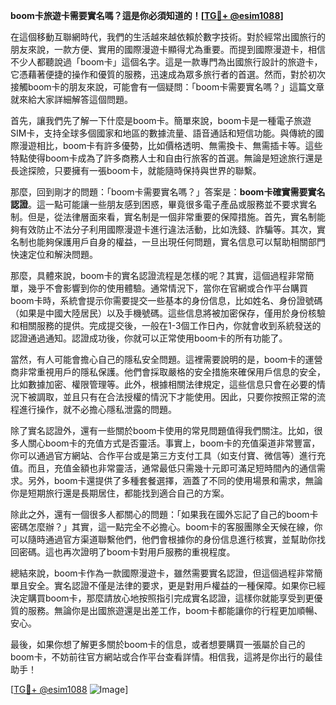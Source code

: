 **boom卡旅遊卡需要實名嗎？這是你必須知道的！[[TG💪+ @esim1088](https://t.me/s/esim1088)]**

在這個移動互聯網時代，我們的生活越來越依賴於數字技術。對於經常出國旅行的朋友來說，一款方便、實用的國際漫遊卡顯得尤為重要。而提到國際漫遊卡，相信不少人都聽說過「boom卡」這個名字。這是一款專門為出國旅行設計的旅遊卡，它憑藉著便捷的操作和優質的服務，迅速成為眾多旅行者的首選。然而，對於初次接觸boom卡的朋友來說，可能會有一個疑問：「boom卡需要實名嗎？」這篇文章就來給大家詳細解答這個問題。

首先，讓我們先了解一下什麼是boom卡。簡單來說，boom卡是一種電子旅遊SIM卡，支持全球多個國家和地區的數據流量、語音通話和短信功能。與傳統的國際漫遊相比，boom卡有許多優勢，比如價格透明、無需換卡、無需插卡等。這些特點使得boom卡成為了許多商務人士和自由行旅客的首選。無論是短途旅行還是長途探險，只要擁有一張boom卡，就能隨時保持與世界的聯繫。

那麼，回到剛才的問題：「boom卡需要實名嗎？」答案是：**boom卡確實需要實名認證**。這一點可能讓一些朋友感到困惑，畢竟很多電子產品或服務並不要求實名制。但是，從法律層面來看，實名制是一個非常重要的保障措施。首先，實名制能夠有效防止不法分子利用國際漫遊卡進行違法活動，比如洗錢、詐騙等。其次，實名制也能夠保護用戶自身的權益，一旦出現任何問題，實名信息可以幫助相關部門快速定位和解決問題。

那麼，具體來說，boom卡的實名認證流程是怎樣的呢？其實，這個過程非常簡單，幾乎不會影響到你的使用體驗。通常情況下，當你在官網或合作平台購買boom卡時，系統會提示你需要提交一些基本的身份信息，比如姓名、身份證號碼（如果是中國大陸居民）以及手機號碼。這些信息將被加密保存，僅用於身份核驗和相關服務的提供。完成提交後，一般在1-3個工作日內，你就會收到系統發送的認證通過通知。認證成功後，你就可以正常使用boom卡的所有功能了。

當然，有人可能會擔心自己的隱私安全問題。這裡需要說明的是，boom卡的運營商非常重視用戶的隱私保護。他們會採取嚴格的安全措施來確保用戶信息的安全，比如數據加密、權限管理等。此外，根據相關法律規定，這些信息只會在必要的情況下被調取，並且只有在合法授權的情況下才能使用。因此，只要你按照正常的流程進行操作，就不必擔心隱私泄露的問題。

除了實名認證外，還有一些關於boom卡使用的常見問題值得我們關注。比如，很多人關心boom卡的充值方式是否靈活。事實上，boom卡的充值渠道非常豐富，你可以通過官方網站、合作平台或是第三方支付工具（如支付寶、微信等）進行充值。而且，充值金額也非常靈活，通常最低只需幾十元即可滿足短時間內的通信需求。另外，boom卡還提供了多種套餐選擇，涵蓋了不同的使用場景和需求，無論你是短期旅行還是長期居住，都能找到適合自己的方案。

除此之外，還有一個很多人都關心的問題：「如果我在國外忘記了自己的boom卡密碼怎麼辦？」其實，這一點完全不必擔心。boom卡的客服團隊全天候在線，你可以隨時通過官方渠道聯繫他們，他們會根據你的身份信息進行核實，並幫助你找回密碼。這也再次證明了boom卡對用戶服務的重視程度。

總結來說，boom卡作為一款國際漫遊卡，雖然需要實名認證，但這個過程非常簡單且安全。實名認證不僅是法律的要求，更是對用戶權益的一種保障。如果你已經決定購買boom卡，那麼請放心地按照指引完成實名認證，這樣你就能享受到更優質的服務。無論你是出國旅遊還是出差工作，boom卡都能讓你的行程更加順暢、安心。

最後，如果你想了解更多關於boom卡的信息，或者想要購買一張屬於自己的boom卡，不妨前往官方網站或合作平台查看詳情。相信我，這將是你出行的最佳助手！

[[TG💪+ @esim1088](https://t.me/s/esim1088) ![Image](https://i.postimg.cc/4NQfJmqS/Snipaste-2025-05-13-00-14-12.png)]
